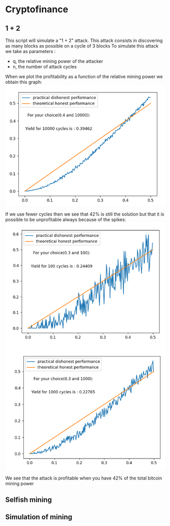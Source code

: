 # Cryptofinance

## **1 + 2** <a name="1_+_2"/>
This script will simulate a "1 + 2" attack. This attack consists in discovering as many blocks as possible on a cycle of 3 blocks 
To simulate this attack we take as parameters :
* q, the relative mining power of the attacker
* n, the number of attack cycles


When we plot the profitability as a function of the relative mining power we obtain this graph:
<img src="Screen1_2.1.png"/>

If we use fewer cycles then we see that 42% is still the solution but that it is possible to be unprofitable always because of the spikes:
<img src="Screen1_2.3.png"/>
<img src="Screen1_2.2.png"/>

We see that the attack is profitable when you have 42% of the total bitcoin mining power

## **Selfish mining** <a name="Selfish_mining"/>

## **Simulation of mining** <a name="Simulation_mining"/>